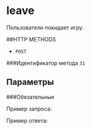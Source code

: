 # leave

Пользователи покидает игру.  

##HTTP METHODS
* `POST`

###Идентификатор метода
`31`

## Параметры

###Обязательные
    


Пример запроса:


Пример ответа:
